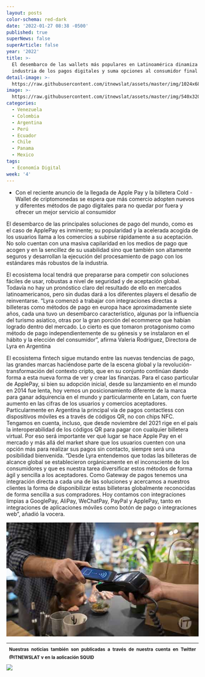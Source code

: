 ```yaml
---
layout: posts
color-schema: red-dark
date: '2022-01-27 08:38 -0500'
published: true
superNews: false
superArticle: false
year: '2022'
title: >-
  El desembarco de las wallets más populares en Latinoamérica dinamiza la
  industria de los pagos digitales y suma opciones al consumidor final
detail-image: >-
  https://raw.githubusercontent.com/itnewslat/assets/master/img/1024x680/Pago-NFC-g.jpg
image: >-
  https://raw.githubusercontent.com/itnewslat/assets/master/img/540x320/Pago-NFC-p.jpg
categories:
  - Venezuela
  - Colombia
  - Argentina
  - Perú
  - Ecuador
  - Chile
  - Panama
  - Mexico
tags:
  - Economía Digital
week: '4'
---
```

- Con el reciente anuncio de la llegada de Apple Pay y la billetera Cold - Wallet de criptomonedas se espera que más comercio adopten nuevos y diferentes métodos de pago digitales para no quedar por fuera y ofrecer un mejor servicio al consumidor

El desembarco de las principales soluciones de pago del mundo, como es el caso de ApplePay es inminente; su popularidad y la acelerada acogida de los usuarios llama a los comercios a subirse rápidamente a su aceptación. No solo cuentan con una masiva capilaridad en los medios de pago que acogen y en la sencillez de su usabilidad sino que también son altamente seguros y desarrollan la ejecución del procesamiento de pago con los estándares más robustos de la industria.

El ecosistema local tendrá que prepararse para competir con soluciones fáciles de usar, robustas a nivel de seguridad y de aceptación global. Todavía no hay un pronóstico claro del resultado de ello en mercados latinoamericanos, pero sin dudas dará a los diferentes players el desafío de reinventarse. “Lyra comenzó a trabajar con integraciones directas a billeteras como métodos de pago en europa hace aproximadamente siete años, cada una tuvo un desembarco característico, algunas por la influencia del turismo asiatico, otras por la gran porción del ecommerce que habían logrado dentro del mercado. Lo cierto es que tomaron protagonismo como método de pago independientemente de su génesis y se instalaron en el hábito y  la elección del consumidor”, afirma Valeria Rodriguez, Directora de Lyra en Argentina

El ecosistema fintech sigue mutando entre las nuevas tendencias de pago, las grandes marcas haciéndose parte de la escena global y la revolución-transformación del contexto cripto, que en su conjunto continúan dando forma a esta nueva forma de ver y crear las finanzas.  Para el caso particular de ApplePay, si bien su adopción inicial, desde su lanzamiento en el mundo en 2014 fue lenta, hoy vemos un posicionamiento diferente de la marca para ganar adquirencia en el mundo y particularmente en Latam, con fuerte aumento en las cifras de los usuarios y comercios aceptadores. Particularmente en Argentina la principal vía de pagos contactless con dispositivos móviles es a través de códigos QR, no con chips NFC. Tengamos en cuenta, incluso, que desde noviembre del 2021 rige en el país la interoperabilidad de los códigos QR para pagar con cualquier billetera virtual. Por eso será importante ver qué lugar se hace Apple Pay en el mercado y más allá del market share que los usuarios cuenten con una opción más para realizar sus pagos sin contacto, siempre será una posibilidad bienvenida. “Desde Lyra entendemos que todas las billeteras de alcance global se establecieron orgánicamente en el inconsciente de los consumidores y que es  nuestra tarea diversificar estos métodos de forma ágil y sencilla a los aceptadores. Como Gateway de pagos tenemos una integración directa a cada una de las soluciones y acercamos a nuestros clientes la forma de disponibilizar estas billeteras globalmente reconocidas de forma sencilla a sus compradores. Hoy contamos con integraciones limpias a GooglePay, AliPay, WeChatPay, PayPal y ApplePay, tanto en integraciones de aplicaciones móviles como botón de pago o integraciones web”, añadió la vocera.

![](https://raw.githubusercontent.com/itnewslat/assets/master/img/540x320/Pago-NFC-p.jpg)

<table style="height: 42px;" width="569">
<tbody>
<tr>
<td style="text-align: justify;"><sub><strong>Nuestras noticias también son publicadas a través de nuestra cuenta en Twitter <a href="https://twitter.com/itnewslat?lang=es">@ITNEWSLAT</a> y en la aplicación <a href="https://squidapp.co/en/">SQUID</a></strong></sub></td>
</tr>
</tbody>
</table>

<img src="https://tracker.metricool.com/c3po.jpg?hash=56f88a41e39ab42c063cc51676587a04"/>